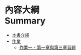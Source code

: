 # 內容大綱<br />Summary

* [本書介紹](README.markdown)
* [作業](作業/README.markdown)
	* [作業一 - 第一章與第三章習題](作業一_第一章與第三章習題.markdown)
